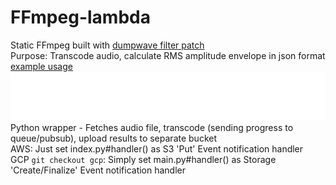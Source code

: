# FFmpeg-lambda
Static FFmpeg built with [dumpwave filter patch](https://patchwork.ffmpeg.org/project/ffmpeg/patch/20190107143115.101095-1-dhumeniuk@google.com)  
Purpose: Transcode audio, calculate RMS amplitude envelope in json format [example usage](https://git.io/JkgX8)  
![RMS amplitude envelope example](./example.png "RMS amplitude envelope example 1")
Python wrapper - Fetches audio file, transcode (sending progress to queue/pubsub), upload results to separate bucket  
AWS: Just set index.py#handler() as S3 'Put' Event notification handler  
GCP `git checkout gcp`: Simply set main.py#handler() as Storage 'Create/Finalize' Event notification handler
